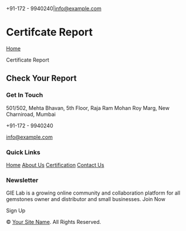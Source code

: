 +91-172 - 9940240\|info@example.com

# Certifcate Report

[Home](https://gie-labs.com/index.php)

Certificate Report

## Check Your Report

### Get In Touch

501/502, Mehta Bhavan, 5th Floor, Raja Ram Mohan Roy Marg, New Charniroad, Mumbai

+91-172 - 9940240

info@example.com

### Quick Links

[Home](https://gie-labs.com/index.php) [About Us](https://gie-labs.com/about.php) [Certification](https://gie-labs.com/certification.php) [Contact Us](https://gie-labs.com/contact.php)

### Newsletter

GIE Lab is a growing online community and collaboration platform for all gemstones owner and distributor and small businesses. Join Now

Sign Up

© [Your Site Name](https://gie-labs.com/certificate.php#). All Rights Reserved.